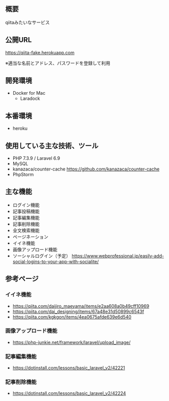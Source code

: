 ## 概要
qiitaみたいなサービス

## 公開URL
https://qiita-fake.herokuapp.com

※適当な名前とアドレス、パスワードを登録して利用

## 開発環境
- Docker for Mac
    - Laradock

## 本番環境
- heroku

## 使用している主な技術、ツール
- PHP 7.3.9 / Laravel 6.9
- MySQL
- kanazaca/counter-cache https://github.com/kanazaca/counter-cache
- PhpStorm

## 主な機能
- ログイン機能
- 記事投稿機能
- 記事編集機能
- 記事削除機能
- 全文検索機能
- ページネーション
- イイネ機能
- 画像アップロード機能
- ソーシャルログイン（予定）
https://www.webprofessional.jp/easily-add-social-logins-to-your-app-with-socialite/

## 参考ページ
### イイネ機能

- https://qiita.com/daijiro_maeyama/items/e2aa608a0b49cff10969
- https://qiita.com/dai_designing/items/67a48e31d50899c6543f
- https://qiita.com/kgkgon/items/4ea0675afde639e6d540

### 画像アップロード機能

- https://php-junkie.net/framework/laravel/upload_image/

### 記事編集機能

- https://dotinstall.com/lessons/basic_laravel_v2/42221

### 記事削除機能

- https://dotinstall.com/lessons/basic_laravel_v2/42224
